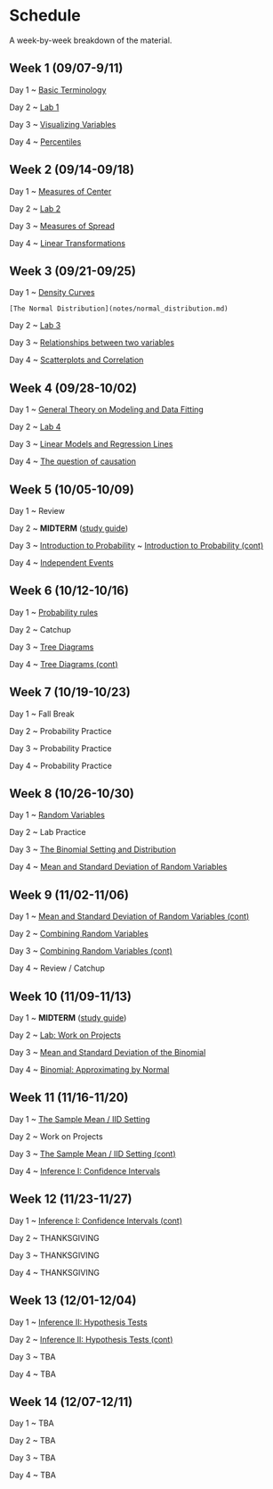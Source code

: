 # Schedule

A week-by-week breakdown of the material.

## Week  1 (09/07-9/11)

Day 1
  ~ [Basic Terminology](notes/basic_terminology.md)

Day 2
  ~ [Lab 1](labs/1.md)

Day 3
  ~ [Visualizing Variables](notes/visualizing_distributions.md)

Day 4
  ~ [Percentiles](notes/percentiles.md)

## Week  2 (09/14-09/18)

Day 1
  ~ [Measures of Center](notes/measures_center.md)

Day 2
  ~ [Lab 2](labs/2.md)

Day 3
  ~ [Measures of Spread](notes/measures_spread.md)

Day 4
  ~ [Linear Transformations](notes/linear_transformations.md)

## Week  3 (09/21-09/25)

Day 1
  ~ [Density Curves](notes/density_curves.md)

    [The Normal Distribution](notes/normal_distribution.md)

Day 2
  ~ [Lab 3](labs/3.md)

Day 3
  ~ [Relationships between two variables](notes/relationships.md)

Day 4
  ~ [Scatterplots and Correlation](notes/scatterplot_correlation.md)

## Week  4 (09/28-10/02)

Day 1
  ~ [General Theory on Modeling and Data Fitting](notes/modeling_general.md)

Day 2
  ~ [Lab 4](labs/4.md)

Day 3
  ~ [Linear Models and Regression Lines](notes/linear_regression.md)

Day 4
  ~ [The question of causation](notes/correlation_causation.md)

## Week  5 (10/05-10/09)

Day 1
  ~ Review

Day 2
  ~ **MIDTERM**  ([study guide](notes/midterm1_study_guide.md))

Day 3
  ~ [Introduction to Probability](notes/probability_intro.md)
  ~ [Introduction to Probability (cont)](notes/probability_intro.md)

Day 4
  ~ [Independent Events](notes/independent_events.md)

## Week  6 (10/12-10/16)

Day 1
  ~ [Probability rules](notes/probability_rules.md)

Day 2
  ~ Catchup

Day 3
  ~ [Tree Diagrams](notes/decision_trees.md)

Day 4
  ~ [Tree Diagrams (cont)](notes/decision_trees.md)

## Week  7 (10/19-10/23)

Day 1
  ~ Fall Break

Day 2
  ~ Probability Practice

Day 3
  ~ Probability Practice

Day 4
  ~ Probability Practice

## Week  8 (10/26-10/30)

Day 1
  ~ [Random Variables](notes/random_variables.md)

Day 2
  ~ Lab Practice

Day 3
  ~ [The Binomial Setting and Distribution](notes/binomial.md)

Day 4
  ~ [Mean and Standard Deviation of Random Variables](notes/rv_mean.md)

## Week  9 (11/02-11/06)

Day 1
  ~ [Mean and Standard Deviation of Random Variables (cont)](notes/rv_mean.md)

Day 2
  ~ [Combining Random Variables](notes/rv_combine.md)

Day 3
  ~ [Combining Random Variables (cont)](notes/rv_combine.md)

Day 4
  ~ Review / Catchup

## Week 10 (11/09-11/13)

Day 1
  ~ **MIDTERM** ([study guide](notes/midterm2_study_guide.md))

Day 2
  ~ [Lab: Work on Projects](labs/projectAnalysisSteps.md)

Day 3
  ~ [Mean and Standard Deviation of the Binomial](notes/binomial_mean.md)

Day 4
  ~ [Binomial: Approximating by Normal](notes/binomial_mean.md)

## Week 11 (11/16-11/20)

Day 1
  ~ [The Sample Mean / IID Setting](notes/iid_setting.md)

Day 2
  ~ Work on Projects

Day 3
  ~ [The Sample Mean / IID Setting (cont)](notes/iid_setting.md)

Day 4
  ~ [Inference I: Confidence Intervals](notes/confidence_intervals.md)


## Week 12 (11/23-11/27)

Day 1
  ~ [Inference I: Confidence Intervals (cont)](notes/confidence_intervals.md)

Day 2
  ~ THANKSGIVING

Day 3
  ~ THANKSGIVING

Day 4
  ~ THANKSGIVING


## Week 13 (12/01-12/04)

Day 1
  ~ [Inference II: Hypothesis Tests](notes/hypothesis_tests.md)

Day 2
  ~ [Inference II: Hypothesis Tests (cont)](notes/hypothesis_tests.md)

Day 3
  ~ TBA

Day 4
  ~ TBA

## Week 14 (12/07-12/11)

Day 1
  ~ TBA

Day 2
  ~ TBA

Day 3
  ~ TBA

Day 4
  ~ TBA
